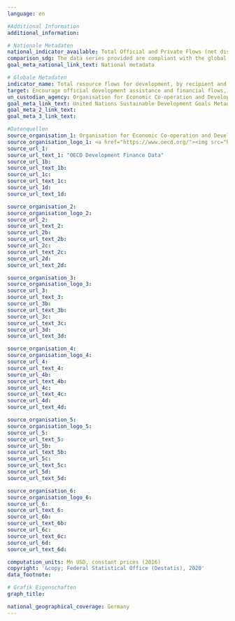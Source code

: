 ```yaml
---
language: en

#Additional Information
additional_information: 

# Nationale Metadaten
national_indicator_available: Total Official and Private Flows (net disbursements) <br> ODA (net disbursements) <br> OOF (net disbursements) <br> Officially Supported Export Credits (net disbursements) <br> Private Concessional Flows (net disbursements) <br> Private Sector Flows at market terms (net disbursements)
comparison_sdg: The data series provided are compliant with the global SDG Metadata.
goal_meta_national_link_text: National metadata

# Globale Metadaten
indicator_name: Total resource flows for development, by recipient and donor countries and type of flow (e.g. official development assistance, foreign direct investment and other flows)
target: Encourage official development assistance and financial flows, including foreign direct investment, to States where the need is greatest, in particular least developed countries, African countries, small island developing States and landlocked developing countries, in accordance with their national plans and programmes
un_custodian_agency: Organisation for Economic Co-operation and Development (OECD)
goal_meta_link_text: United Nations Sustainable Development Goals Metadata
goal_meta_2_link_text: 
goal_meta_3_link_text: 

#Datenquellen
source_organisation_1: Organisation for Economic Co-operation and Development (OECD)
source_organisation_logo_1: <a href="https://www.oecd.org/"><img src="https://g205sdgs.github.io/sdg-indicators/public/LogosEn/oecd.png" alt="Logo oecd" /></a>
source_url_1: 
source_url_text_1: "OECD Development Finance Data"
source_url_1b: 
source_url_text_1b: 
source_url_1c: 
source_url_text_1c: 
source_url_1d: 
source_url_text_1d: 

source_organisation_2: 
source_organisation_logo_2: 
source_url_2: 
source_url_text_2: 
source_url_2b: 
source_url_text_2b: 
source_url_2c: 
source_url_text_2c: 
source_url_2d: 
source_url_text_2d: 

source_organisation_3: 
source_organisation_logo_3: 
source_url_3: 
source_url_text_3: 
source_url_3b: 
source_url_text_3b: 
source_url_3c: 
source_url_text_3c: 
source_url_3d: 
source_url_text_3d: 

source_organisation_4: 
source_organisation_logo_4: 
source_url_4: 
source_url_text_4: 
source_url_4b: 
source_url_text_4b: 
source_url_4c: 
source_url_text_4c: 
source_url_4d: 
source_url_text_4d: 

source_organisation_5: 
source_organisation_logo_5: 
source_url_5: 
source_url_text_5: 
source_url_5b: 
source_url_text_5b: 
source_url_5c: 
source_url_text_5c: 
source_url_5d: 
source_url_text_5d: 

source_organisation_6: 
source_organisation_logo_6: 
source_url_6: 
source_url_text_6: 
source_url_6b: 
source_url_text_6b: 
source_url_6c: 
source_url_text_6c: 
source_url_6d: 
source_url_text_6d: 

computation_units: Mn USD, constant prices (2016)
copyright: '&copy; Federal Statistical Office (Destatis), 2020'
data_footnote: 

# Grafik Eigenschaften
graph_title: 

national_geographical_coverage: Germany
---
```


